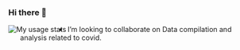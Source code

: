 ### Hi there 👋

<img
  align="left" alt="My usage stats" src="https://github-readme-stats.vercel.app/api?username=Amitsrma&show_icons=true&hide_border=true"
/>

<!--
**Amitsrma/Amitsrma** is a ✨ _special_ ✨ repository because its `README.md` (this file) appears on your GitHub profile.

Here are some ideas to get you started:

- 🔭 I’m currently working on ...
- I’m currently doing Full-stack development with Natural Language Processing Problem.
-->

- I’m looking to collaborate on Data compilation and analysis related to covid.

<!--
- 🤔 I’m looking for help with ...
- 💬 Ask me about ...
- 📫 How to reach me: ...
- 😄 Pronouns: ...
- ⚡ Fun fact: ...
-->
